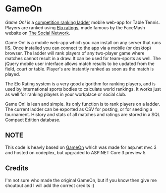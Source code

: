 # GameOn
*Game On!* is a [competition ranking ladder](http://en.wikipedia.org/wiki/Ladder_tournament) mobile web-app for Table Tennis.
Players are ranked using [Elo ratings](http://en.wikipedia.org/wiki/Elo_rating_system), made famous by the FaceMash website on [The Social Network](http://www.imdb.com/title/tt1285016/).

Game On! is a mobile web-app which you can install on any server that runs IIS. Once installed you can connect to the app via a mobile (or desktop) browser. The ladder will rank players of any two-player game where matches cannot result in a draw. It can be used for team-sports as well. The jQuery mobile user interface allows match results to be updated from the field, court or table. Player's are instantly ranked as soon as the match is played.

The Elo Rating system is a very good algorithm for ranking players, and is used by international sports bodies to calculate world rankings. It works just as well for ranking players in your workplace or social club.

Game On! is lean and simple. Its only function is to rank players on a ladder. The current ladder can be exported as CSV for posting, or for seeding a tournament. History and stats of all matches and ratings are stored in a SQL Compact Edition database.

## NOTE
This code is heavly based on [GameOn](https://archive.codeplex.com/?p=gameon) which was made for asp.net mvc 3 and hosted on codeplex, but upgraded to ASP.NET Core 3 preview 5.

## Credits
I'm not sure who made the original GameOn, but if you know then give me shoutout and I will add the correct credits :)
